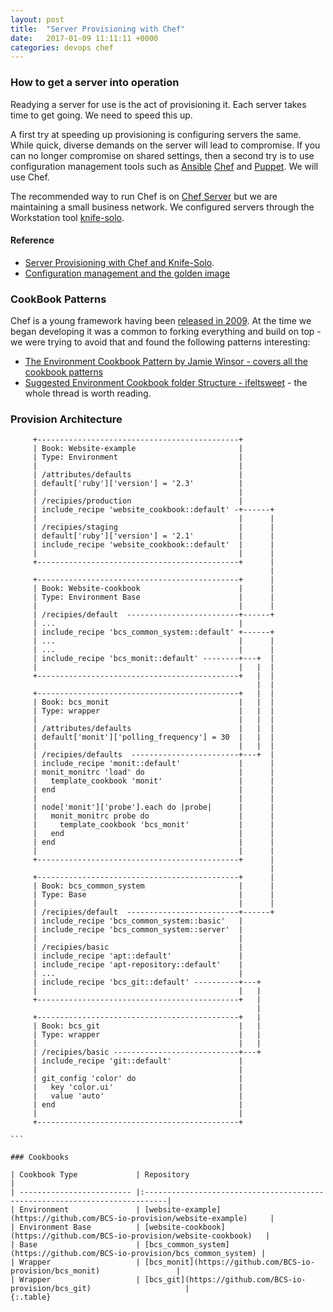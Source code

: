 ```yaml
---
layout: post
title:  "Server Provisioning with Chef"
date:   2017-01-09 11:11:11 +0000
categories: devops chef
---
```


### How to get a server into operation
Readying a server for use is the act of provisioning it. Each server takes time to get going. We need to speed this up.

A first try at speeding up provisioning is configuring servers the same. While quick, diverse demands on the server will lead to compromise. If you can no longer compromise on shared settings, then a second try is to use configuration management tools such as [Ansible](https://www.ansible.com/) [Chef](https://www.chef.io/chef/) and [Puppet](https://puppet.com/). We will use Chef.

The recommended way to run Chef is on [Chef Server](https://docs.chef.io/server_components.html) but we are maintaining a small business network. We configured servers through the Workstation tool [knife-solo](https://matschaffer.github.io/knife-solo/).

#### Reference
* [Server Provisioning with Chef and Knife-Solo](https://jenssegers.com/55/server-provisioning-with-chef-and-knife-solo). 
* [Configuration management and the golden image](http://russell.ballestrini.net/configuration-management-and-the-golden-image/)

### CookBook Patterns
Chef is a young framework having been [released in 2009](https://en.wikipedia.org/wiki/Chef_(software)). At the time we began developing it was a common to forking everything and build on top - we were trying to avoid that and found the following patterns interesting:
* [The Environment Cookbook Pattern by Jamie Winsor - covers all the cookbook patterns](http://blog.vialstudios.com/the-environment-cookbook-pattern/)
* [Suggested Environment Cookbook folder Structure - ifeltsweet](https://github.com/berkshelf/berkshelf/issues/535) - the whole thread is worth reading. 

### Provision Architecture



````
     +---------------------------------------------+     
     | Book: Website-example                       |
     | Type: Environment                           |
     |                                             |
     | /attributes/defaults                        |
     | default['ruby']['version'] = '2.3'          |
     |                                             |
     | /recipies/production                        |
     | include_recipe 'website_cookbook::default' -+------+
     |                                             |      |
     | /recipies/staging                           |      |
     | default['ruby']['version'] = '2.1'          |      |
     | include_recipe 'website_cookbook::default'  |      |
     |                                             |      |
     +---------------------------------------------+      |
                                                          |
     +---------------------------------------------+      |
     | Book: Website-cookbook                      |      |
     | Type: Environment Base                      |      |
     |                                             |      |
     | /recipies/default  -------------------------+------+
     | ...                                         |
     | include_recipe 'bcs_common_system::default' +------+
     | ...                                         |      |
     | ...                                         |      |
     | include_recipe 'bcs_monit::default' --------+---+  |
     |                                             |   |  |
     +---------------------------------------------+   |  |
                                                       |  |
     +---------------------------------------------+   |  |
     | Book: bcs_monit                             |   |  |
     | Type: wrapper                               |   |  |
     |                                             |   |  |
     | /attributes/defaults                        |   |  |
     | default['monit']['polling_frequency'] = 30  |   |  |
     |                                             |   |  |
     | /recipies/defaults  ------------------------+---+  |
     | include_recipe 'monit::default'             |      |
     | monit_monitrc 'load' do                     |      |
     |   template_cookbook 'monit'                 |      |
     | end                                         |      |
     |                                             |      |
     | node['monit']['probe'].each do |probe|      |      |
     |   monit_monitrc probe do                    |      |
     |     template_cookbook 'bcs_monit'           |      |
     |   end                                       |      |
     | end                                         |      |
     |                                             |      |
     +---------------------------------------------+      |
                                                          |
     +---------------------------------------------+      |
     | Book: bcs_common_system                     |      |
     | Type: Base                                  |      |
     |                                             |      |
     | /recipies/default  -------------------------+------+
     | include_recipe 'bcs_common_system::basic'   |
     | include_recipe 'bcs_common_system::server'  |
     |                                             |
     | /recipies/basic                             |
     | include_recipe 'apt::default'               |
     | include_recipe 'apt-repository::default'    |
     | ...                                         |
     | include_recipe 'bcs_git::default' ----------+---+
     |                                             |   |
     +---------------------------------------------+   |
                                                       |
     +---------------------------------------------+   |
     | Book: bcs_git                               |   |
     | Type: wrapper                               |   |
     |                                             |   |
     | /recipies/basic ----------------------------+---+
     | include_recipe 'git::default'               |
     |                                             |
     | git_config 'color' do                       |
     |   key 'color.ui'                            |
     |   value 'auto'                              |
     | end                                         |
     |                                             |
     +---------------------------------------------+

```

### Cookbooks

| Cookbook Type             | Repository                                                                 |
| ------------------------- |:---------------------------------------------------------------------------|
| Environment               | [website-example](https://github.com/BCS-io-provision/website-example)     |
| Environment Base          | [website-cookbook](https://github.com/BCS-io-provision/website-cookbook)   |
| Base                      | [bcs_common_system](https://github.com/BCS-io-provision/bcs_common_system) |
| Wrapper                   | [bcs_monit](https://github.com/BCS-io-provision/bcs_monit)                 |
| Wrapper                   | [bcs_git](https://github.com/BCS-io-provision/bcs_git)                     |
{:.table}
